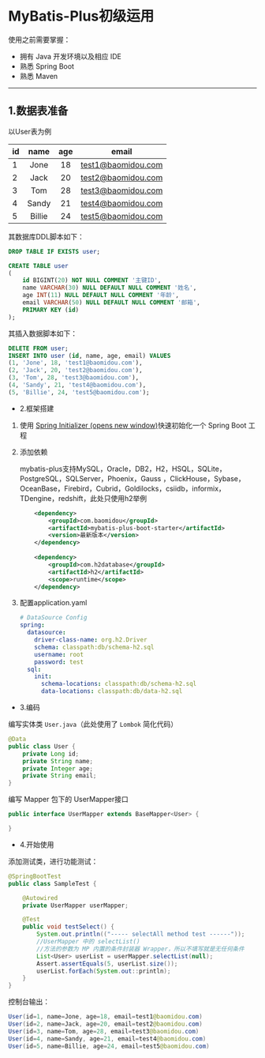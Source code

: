 # MyBatis-Plus初级运用


使用之前需要掌握：

- 拥有 Java 开发环境以及相应 IDE
- 熟悉 Spring Boot
- 熟悉 Maven

---

## 1.数据表准备

以User表为例

| id | name  | age  | email             |
| -- | :---: | :--: | :---------------: |
| 1  | Jone  | 18   | test1@baomidou.com|
| 2  | Jack  | 20   | test2@baomidou.com|
| 3  | Tom   | 28   | test3@baomidou.com|
| 4  | Sandy | 21   | test4@baomidou.com|
| 5  | Billie| 24   | test5@baomidou.com|

其数据库DDL脚本如下：

~~~sql
DROP TABLE IF EXISTS user;

CREATE TABLE user
(
    id BIGINT(20) NOT NULL COMMENT '主键ID',
    name VARCHAR(30) NULL DEFAULT NULL COMMENT '姓名',
    age INT(11) NULL DEFAULT NULL COMMENT '年龄',
    email VARCHAR(50) NULL DEFAULT NULL COMMENT '邮箱',
    PRIMARY KEY (id)
);
~~~

其插入数据脚本如下：

~~~sql
DELETE FROM user;
INSERT INTO user (id, name, age, email) VALUES
(1, 'Jone', 18, 'test1@baomidou.com'),
(2, 'Jack', 20, 'test2@baomidou.com'),
(3, 'Tom', 28, 'test3@baomidou.com'),
(4, 'Sandy', 21, 'test4@baomidou.com'),
(5, 'Billie', 24, 'test5@baomidou.com');
~~~

+ 2.框架搭建

1. 使用 [Spring Initializer (opens new window)](https://start.spring.io/)快速初始化一个 Spring Boot 工程

2. 添加依赖

    mybatis-plus支持MySQL，Oracle，DB2，H2，HSQL，SQLite，PostgreSQL，SQLServer，Phoenix，Gauss ，ClickHouse，Sybase，OceanBase，Firebird，Cubrid，Goldilocks，csiidb，informix，TDengine，redshift，此处只使用h2举例

   ~~~xml
       <dependency>
           <groupId>com.baomidou</groupId>
           <artifactId>mybatis-plus-boot-starter</artifactId>
           <version>最新版本</version>
       </dependency>
       
       <dependency>
           <groupId>com.h2database</groupId>
           <artifactId>h2</artifactId>
           <scope>runtime</scope>
       </dependency>
   ~~~

3. 配置application.yaml

      ~~~yaml
      # DataSource Config
      spring:
        datasource:
          driver-class-name: org.h2.Driver
          schema: classpath:db/schema-h2.sql
          username: root
          password: test
        sql:
          init:
            schema-locations: classpath:db/schema-h2.sql
            data-locations: classpath:db/data-h2.sql
      ~~~

+ 3.编码

编写实体类 `User.java`（此处使用了 `Lombok` 简化代码）

~~~java
@Data
public class User {
    private Long id;
    private String name;
    private Integer age;
    private String email;
}
 ~~~

编写 Mapper 包下的 UserMapper接口

~~~java
public interface UserMapper extends BaseMapper<User> {

}
~~~

+ 4.开始使用

添加测试类，进行功能测试：

~~~java
@SpringBootTest
public class SampleTest {

    @Autowired
    private UserMapper userMapper;

    @Test
    public void testSelect() {
        System.out.println(("----- selectAll method test ------"));
        //UserMapper 中的 selectList() 
        //方法的参数为 MP 内置的条件封装器 Wrapper，所以不填写就是无任何条件
        List<User> userList = userMapper.selectList(null);
        Assert.assertEquals(5, userList.size());
        userList.forEach(System.out::println);
    }
}
~~~

控制台输出：

~~~java
User(id=1, name=Jone, age=18, email=test1@baomidou.com)
User(id=2, name=Jack, age=20, email=test2@baomidou.com)
User(id=3, name=Tom, age=28, email=test3@baomidou.com)
User(id=4, name=Sandy, age=21, email=test4@baomidou.com)
User(id=5, name=Billie, age=24, email=test5@baomidou.com)
~~~

